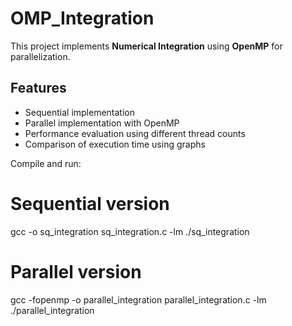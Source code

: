 # OMP_Integration
This project implements **Numerical Integration** using **OpenMP** for parallelization.

## Features
- Sequential implementation
- Parallel implementation with OpenMP
- Performance evaluation using different thread counts
- Comparison of execution time using graphs

Compile and run:

# Sequential version
gcc -o sq_integration sq_integration.c -lm
./sq_integration

# Parallel version
gcc -fopenmp -o parallel_integration parallel_integration.c -lm
./parallel_integration
